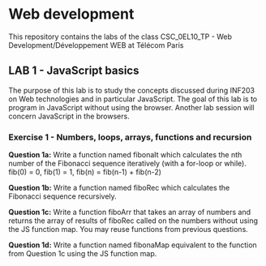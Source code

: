 # Web development 

This repository contains the labs of the class CSC_0EL10_TP - Web Development/Développement WEB at Télécom Paris

## LAB 1 - JavaScript basics
The purpose of this lab is to study the concepts discussed during INF203 on Web technologies and in particular JavaScript. The goal of this lab is to program in JavaScript without using the browser. Another lab session will concern JavaScript in the browsers.

### Exercise 1 - Numbers, loops, arrays, functions and recursion
**Question 1a:** Write a function named fibonaIt which calculates the nth number of the Fibonacci sequence iteratively (with a for-loop or while). fib(0) = 0, fib(1) = 1, fib(n) = fib(n-1) + fib(n-2)

**Question 1b:** Write a function named fiboRec which calculates the Fibonacci sequence recursively.

**Question 1c:** Write a function fiboArr that takes an array of numbers and returns the array of results of fiboRec called on the numbers without using the JS function map. You may reuse functions from previous questions.

**Question 1d:** Write a function named fibonaMap equivalent to the function from Question 1c using the JS function map.